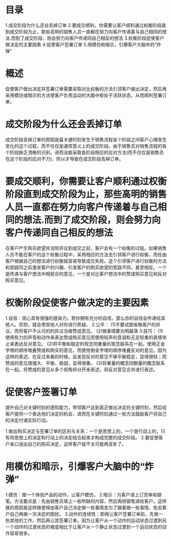 # 目录
1.成交阶段为什么还会丢掉订单
2.要成交顺利，你需要让客户顺利通过权衡阶段直到成交阶段为止，那些高明的销售人员一直都在努力向客户传递着与自己相同的想法.而到了成交阶段，则会努力向客户传递同自己相反的想法
3.权衡阶段促使客户做决定的主要因素
4.促使客户签署订单
5.用模仿和暗示，引爆客户大脑中的“炸弹”

# 概述
促使客户做出决定并签署订单需要采取对比权衡的方法引领客户做出决定，然后再采用模仿或暗示的方法使客户负责运动的大脑中枢处于活跃状态，从而顺利签署订单。

# 成交阶段为什么还会丢掉订单
  成交阶段丢掉订单的原因是最关键时刻发生于销售流程各个阶段之间客户心理发生变化的这个过程，而不仅仅是通常意义上的成交阶段。由于销售员对销售流程的各个阶段缺乏清晰的识别，进而没能采取各阶段相应的应对方法(而不仅仅是销售员在这个阶段的应对不力)，所以才导致在成交阶段丢掉订单。

# 要成交顺利，你需要让客户顺利通过权衡阶段直到成交阶段为止，那些高明的销售人员一直都在努力向客户传递着与自己相同的想法.而到了成交阶段，则会努力向客户传递同自己相反的想法
  在客户产生购买欲望并消除异议到成交之前，客户会有一个权衡的过程。如果销售人员不能在客户的这个权衡过程中，采用相应的方法去引领客户进行权衡，而任由客户根据自己的想法进行权衡就容易导致成交失败。这个引领客户进行权衡的方法和思路同之前激发客户的兴趣、引发客户的购买欲望的思路不同，甚至相反。一个是传递与客户想法中相契合的意见，一个是对比客户想法中的赞成购买意见和反对购买意见。

# 权衡阶段促使客户做决定的主要因素
1.自信：信心具有很强的感染力，若你拥有充分的自信，那么你的自信会传递给其他人。否则，就会使其他人对你进行质疑。
2.公平：
  (1)不要试图省略客户的异议，而将客户不认可的的异议当做赞成意见。
  (2)做事情要光明磊落
3.技巧：
  (1)使用有力的声音和动作来表达赞成购买意见而使用轻声的音调和无足轻重的表情举止来表达反对意见。
  (2)将平衡和稳定的观念同重量的观念联系在一起。使用正金字塔的顺序堆叠赞成和购买的意见，而使用倒金字塔的顺序堆叠反对的意见。因为这样的表述，在反过来看的时候，会发现反对的意见不够平衡稳定，显得很轻；而赞成的意见很强大、平衡、稳固，显得很重。
  (3)将重量的概念同数量的概念联系在一起。将赞成的意见从多个视角拆分开来表述，将反对意见合并进行表述。
# 促使客户签署订单
提升自己对关键时刻的感知能力，带领客户达到真正做出决定的关键时刻，然后给客户提供一个表达他们决定的机会，进而在关键时刻通过一些方法鼓励客户将自己的决定付诸实际行动。 

 1.做出购买决定与签署订单的区别与关系：一个是思想上的，一个是行动上的，只有将思想上的决定和行动上的决定结合起来才构成完整的成交阶段。
 2.要促使客户亲口说出自己的购买决定，这样客户就不太可能再变卦了。
# 用模仿和暗示，引爆客户大脑中的“炸弹”
1.模仿：做一个体验产品的动作，让客户模仿。
2.暗示：为客户递上订货单和钢笔。方法要点是：先由销售员填上一些所缺的内容，然后再把钢笔递给客户。这样做的原因是这样做使得由客户自己决定做一些事情变为了跟着做一些事情，免去客户自己再做一次决定的困扰。
3.动作的连续性：即再让客户签署订单前，先做一些其他的工作，然后再让其签署订单。因为让客户从一个动作的运动状态过渡到另一个动作的过渡状态的难度相比于让客户从一个静止状态过渡到一个运动状态的动作容易很多。